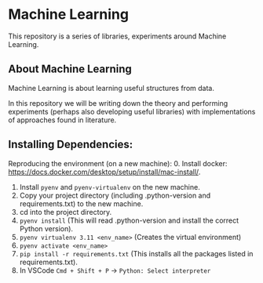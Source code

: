 # Machine Learning
This repository is a series of libraries, experiments around Machine Learning.

## About Machine Learning
Machine Learning is about learning useful structures from data.

In this repository we will be writing down the theory and performing experiments (perhaps also developing useful libraries)
with implementations of approaches found in literature.

## Installing Dependencies:
Reproducing the environment (on a new machine):
0. Install docker: https://docs.docker.com/desktop/setup/install/mac-install/.
1. Install `pyenv` and `pyenv-virtualenv` on the new machine.
2. Copy your project directory (including .python-version and requirements.txt) to the new machine.
3. cd into the project directory.
4. `pyenv install` (This will read .python-version and install the correct Python version).
5. `pyenv virtualenv 3.11 <env_name>` (Creates the virtual environment)
6. `pyenv activate <env_name>`
7. `pip install -r requirements.txt` (This installs all the packages listed in requirements.txt).
8. In VSCode `Cmd + Shift + P` ->  `Python: Select interpreter`